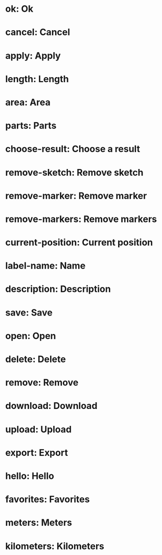 ﻿# ok: Ok
# cancel: Cancel
# apply: Apply

# length: Length
# area: Area

# parts: Parts
# choose-result: Choose a result

# remove-sketch: Remove sketch
# remove-marker: Remove marker
# remove-markers: Remove markers

# current-position: Current position

# label-name: Name

# description: Description

# save: Save
# open: Open
# delete: Delete
# remove: Remove
# download: Download
# upload: Upload
# export: Export

# hello: Hello

# favorites: Favorites

# meters: Meters
# kilometers: Kilometers
